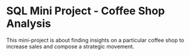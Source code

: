 # SQL Mini Project - Coffee Shop Analysis

This mini-project is about finding insights on a particular coffee shop to increase sales and compose a strategic movement.
